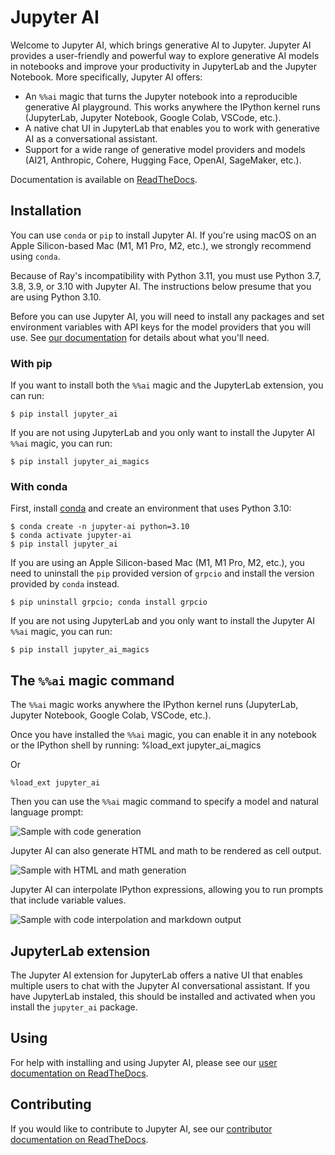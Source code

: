 # Jupyter AI

Welcome to Jupyter AI, which brings generative AI to Jupyter. Jupyter AI provides a user-friendly 
and powerful way to explore generative AI models in notebooks and improve your productivity
in JupyterLab and the Jupyter Notebook. More specifically, Jupyter AI offers:

* An `%%ai` magic that turns the Jupyter notebook into a reproducible generative AI playground.
  This works anywhere the IPython kernel runs (JupyterLab, Jupyter Notebook, Google Colab, VSCode, etc.).
* A native chat UI in JupyterLab that enables you to work with generative AI as a conversational assistant.
* Support for a wide range of generative model providers and models
  (AI21, Anthropic, Cohere, Hugging Face, OpenAI, SageMaker, etc.).

Documentation is available on [ReadTheDocs](https://jupyter-ai.readthedocs.io/en/latest/).

## Installation

You can use `conda` or `pip` to install Jupyter AI. If you're using macOS on an Apple Silicon-based Mac (M1, M1 Pro, M2, etc.), we strongly recommend using `conda`.

Because of Ray's incompatibility with Python 3.11, you must use Python 3.7, 3.8, 3.9, or 3.10 with Jupyter AI. The instructions below presume that you are using Python 3.10.

Before you can use Jupyter AI, you will need to install any packages and set environment variables with API keys for the model providers that you will use. See [our documentation](https://jupyter-ai.readthedocs.io/en/latest/users/index.html) for details about what you'll need.

### With pip

If you want to install both the `%%ai` magic and the JupyterLab extension, you can run:

    $ pip install jupyter_ai

If you are not using JupyterLab and you only want to install the Jupyter AI `%%ai` magic, you can run:

    $ pip install jupyter_ai_magics


### With conda

First, install [conda](https://conda.io/projects/conda/en/latest/user-guide/install/index.html) and create an environment that uses Python 3.10:

    $ conda create -n jupyter-ai python=3.10
    $ conda activate jupyter-ai
    $ pip install jupyter_ai

If you are using an Apple Silicon-based Mac (M1, M1 Pro, M2, etc.), you need to uninstall the `pip` provided version of `grpcio` and install the version provided by `conda` instead.

    $ pip uninstall grpcio; conda install grpcio 

If you are not using JupyterLab and you only want to install the Jupyter AI `%%ai` magic, you can run:

    $ pip install jupyter_ai_magics


## The `%%ai` magic command

The `%%ai` magic works anywhere the IPython kernel runs (JupyterLab, Jupyter Notebook, Google Colab, VSCode, etc.).

Once you have installed the `%%ai` magic, you can enable it in any notebook or the IPython shell by running:
    %load_ext jupyter_ai_magics

Or

    %load_ext jupyter_ai

Then you can use the `%%ai` magic command to specify a model and natural language prompt:

![Sample with code generation](./docs/source/_static/sample-code.png)

Jupyter AI can also generate HTML and math to be rendered as cell output.

![Sample with HTML and math generation](./docs/source/_static/sample-html-math.png)

Jupyter AI can interpolate IPython expressions, allowing you to run prompts
that include variable values.

![Sample with code interpolation and markdown output](./docs/source/_static/sample-markdown.png)

## JupyterLab extension

The Jupyter AI extension for JupyterLab offers a native UI that enables multiple users
to chat with the Jupyter AI conversational assistant. If you have JupyterLab instaled,
this should be installed and activated when you install the `jupyter_ai` package.

## Using

For help with installing and using Jupyter AI, please see our
[user documentation on ReadTheDocs](https://jupyter-ai.readthedocs.io/en/latest/users/index.html).

## Contributing

If you would like to contribute to Jupyter AI, see our
[contributor documentation on ReadTheDocs](https://jupyter-ai.readthedocs.io/en/latest/contributors/index.html).
